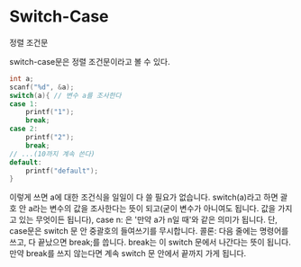 # Switch-Case
정렬 조건문

switch-case문은 정렬 조건문이라고 볼 수 있다.

```c
int a;
scanf("%d", &a);
switch(a){ // 변수 a를 조사한다
case 1:
    printf("1");
    break;
case 2:
    printf("2");
    break;
// ...(10까지 계속 쓴다)
default:
    printf("default");
}
```
이렇게 쓰면 a에 대한 조건식을 일일이 다 쓸 필요가 없습니다. switch(a)라고 하면 괄호 안 a라는 변수의 값을 조사한다는 뜻이 되고(굳이 변수가 아니여도 됩니다. 값을 가지고 있는 무엇이든 됩니다), case n: 은 '만약 a가 n일 때'와 같은 의미가 됩니다. 단, case문은 switch 문 안 중괄호의 들여쓰기를 무시합니다. 콜론: 다음 줄에는 명령어를 쓰고, 다 끝났으면 break;를 씁니다. break는 이 switch 문에서 나간다는 뜻이 됩니다. 만약 break를 쓰지 않는다면 계속 switch 문 안에서 끝까지 가게 됩니다.